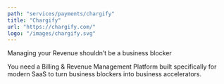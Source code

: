 ```yaml
---
path: "services/payments/chargify"
title: "Chargify"
url: "https://chargify.com/"
logo: "/images/chargify.svg"
---
```


Managing your Revenue shouldn’t be a business blocker

You need a Billing & Revenue Management Platform built specifically for modern SaaS to turn business blockers into business accelerators.